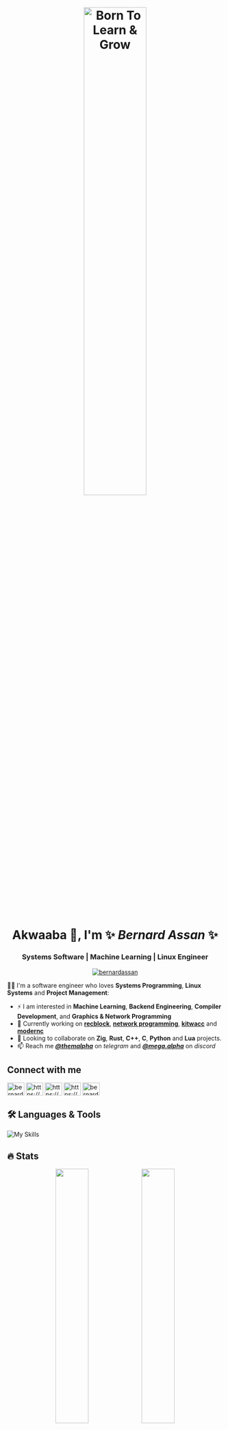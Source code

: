 <h1 align="center">
<picture >
 <source srcset="born-to-learn.avif">
 <source srcset="born-to-learn.webp">
  <!--original image src="https://github-production-user-asset-6210df.s3.amazonaws.com/22438427/259785274-8ff0705a-65dd-4197-81b5-b8ffd2befe0c.png"-->
 <img src="https://github-production-user-asset-6210df.s3.amazonaws.com/22438427/285618866-f2764aeb-797a-488d-bc9d-13c8b9357650.png" alt="Born To Learn & Grow" width="54%">
</picture>
</h1>

<h1 align="center"> Akwaaba 👋, I'm ✨ <i>Bernard Assan</i> ✨</h1>
<h3 align="center">Systems Software | Machine Learning | Linux Engineer</h3>

<p align="center"> <a href="https://twitter.com/bernardassan" target="blank"><img src="https://img.shields.io/twitter/follow/bernardassan?logo=twitter&style=for-the-badge" alt="bernardassan" /></a> </p>

👨‍💻 I'm a software engineer who loves **Systems Programming**, **Linux Systems** and **Project Management**:

- ⚡ I am interested in **Machine Learning**, **Backend Engineering**, **Compiler Development**, and **Graphics & Network Programming**
- 🔭 Currently working on [**recblock**](https://github.com/Ultra-Code/recblock), [**network programming**](https://github.com/Ultra-Code/network_programming), [**kitwacc**](https://github.com/Ultra-Code/kitwacc) and [**modernc**](https://github.com/Ultra-Code/modernc)
- 👯 Looking to collaborate on **Zig**, **Rust**, **C++**,  **C**, **Python** and **Lua** projects. 
- 📫 Reach me [**_@themalpha_**](https://t.me/themalpha) on _telegram_ and [**_@mega.alpha_**](https://discord.com/users/760132467931217921) on _discord_
<!--
- 🌱 I’m currently learning **Data Science** and **Cloud Computing**
- 🔥 I have completed the following *Professional courses*
  - **Meta Database Engineering** [[**Certificate**](https://www.coursera.org/account/accomplishments/specialization/certificate/88ZTRDP6XSGY)]
  - **Google Project Management** [[**Certificate**](https://www.coursera.org/account/accomplishments/specialization/certificate/HN64WJBSVL8F)]
 - 💬 Ask me any question and we might have a laugh/blast 🔥 and learn in the process
 - 📄 Know about my experiences [rebrand.ly/BernardAssan](https://rebrand.ly/BernardAssan)
- and <img src="web icon.avif" alt="bernardassan.me" height="35"/> [website](https://rebrand.ly/BernardAssan)
original web icon image https://github-production-user-asset-6210df.s3.amazonaws.com/22438427/259840447-83e40bf1-07f0-4d59-b60e-ba0d085be735.png
 🤔 I’m looking for help with learning and getting my hands dirty with some interesting **Rust** projects
 -->

## Connect with me

<p align="left">
<a href="https://twitter.com/bernardassan" target="blank"><img align="center" src="https://raw.githubusercontent.com/rahuldkjain/github-profile-readme-generator/master/src/images/icons/Social/twitter.svg" alt="bernardassan" height="30" width="40" /></a>
<a href="https://www.linkedin.com/in/bernardassan/" target="blank"><img align="center" src="https://raw.githubusercontent.com/rahuldkjain/github-profile-readme-generator/master/src/images/icons/Social/linked-in-alt.svg" alt="https://www.linkedin.com/in/bernard-assan-a2744b254/" height="30" width="40" /></a>
<a href="https://stackoverflow.com/users/12007740/mega-alpha" target="blank"><img align="center" src="https://raw.githubusercontent.com/rahuldkjain/github-profile-readme-generator/master/src/images/icons/Social/stack-overflow.svg" alt="https://stackoverflow.com/users/12007740/mega-alpha" height="30" width="40" /></a>
<a href="https://kaggle.com/megaalpha" target="blank"><img align="center" src="https://raw.githubusercontent.com/rahuldkjain/github-profile-readme-generator/master/src/images/icons/Social/kaggle.svg" alt="https://www.kaggle.com/megaalpha" height="30" width="40" /></a>
<a href="https://www.hackerrank.com/bernardassan100" target="blank"><img align="center" src="https://raw.githubusercontent.com/rahuldkjain/github-profile-readme-generator/master/src/images/icons/Social/hackerrank.svg" alt="bernardassan100" height="30" width="40" /></a>
</p>

## 🛠️ Languages & Tools

![My Skills](https://skillicons.dev/icons?i=zig,rust,cpp,c,python,lua,linux,bash,git,github,docker,gcp,mysql,mongodb,wasm)


## 🔥 Stats

<!-- https://stackoverflow.com/questions/12090472/how-do-i-center-an-image-in-the-readme-md-file-on-github -->
<div align="center">
<picture>
  <source
    media="(prefers-color-scheme: dark)"
    srcset="https://github-readme-stats.vercel.app/api?username=bernardassan&show_icons=true&theme=dark"
  />
  <source
    media="(prefers-color-scheme: light), (prefers-color-scheme: no-preference)"
    srcset="https://github-readme-stats.vercel.app/api?username=bernardassan&show_icons=true"
  />
  <img src="https://github-readme-stats.vercel.app/api?username=bernardassan&show_icons=true" width="39%"/>
</picture>

<picture>
  <source
   media="(prefers-color-scheme: dark)"
   srcset="https://github-readme-stats.vercel.app/api/top-langs?username=bernardassan&langs_count=10&layout=compact&size_weight=0.3&count_weight=0.7&theme=dark&custom_title=Overall%20Language%20Statistics"
  />
  <source
    media="(prefers-color-scheme: light), (prefers-color-scheme: no-preference)"
    srcset="https://github-readme-stats.vercel.app/api/top-langs?username=bernardassan&langs_count=10&layout=compact&size_weight=0.3&count_weight=0.7&custom_title=Overall%20Language%20Statistics"
  />
  <img src="https://github-readme-stats.vercel.app/api/top-langs?username=bernardassan&langs_count=10&layout=compact&size_weight=0.3&count_weight=0.7&custom_title=Overall%20Language%20Statistics" width="39%"/>
</picture>
</div>

<div align="center">  
<picture>
  <source
    media="(prefers-color-scheme: dark)"
    srcset="https://api.githubtrends.io/user/svg/Ultra-Code/langs?time_range=six_months&theme=dark"
  />
  <source
    media="(prefers-color-scheme: light), (prefers-color-scheme: no-preference)"
    srcset="https://api.githubtrends.io/user/svg/Ultra-Code/langs?time_range=six_months&theme=classic"
  />

  <img align="center" src="https://api.githubtrends.io/user/svg/Ultra-Code/langs?time_range=six_months" alt="Language stats" width="39%"/>
</picture>


<picture>
  <source
    media="(prefers-color-scheme: dark)"
    srcset="https://api.githubtrends.io/user/svg/Ultra-Code/repos?time_range=six_months&theme=dark"
  />
  <source
    media="(prefers-color-scheme: light), (prefers-color-scheme: no-preference)"
    srcset="https://api.githubtrends.io/user/svg/Ultra-Code/repos?time_range=six_months&theme=classic"
  />
 
 <img align="center" src="https://api.githubtrends.io/user/svg/Ultra-Code/repos?time_range=six_months" alt="Repository stats" width="39%"/>
</picture>
</div>
